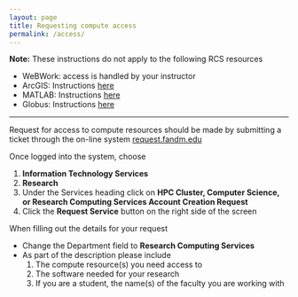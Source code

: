 ```yaml
---
layout: page
title: Requesting compute access 
permalink: /access/
---
```


**Note:** These instructions do not apply to the following RCS resources

- WeBWork: access is handled by your instructor
- ArcGIS: Instructions [here]()
- MATLAB: Instructions [here]()
- Globus: Instructions [here]()

---
Request for access to compute resources should be made by
submitting a ticket through the on-line system [request.fandm.edu](https://request.fandm.edu)

Once logged into the system, choose
1. **Information Technology Services**
2. **Research**
3. Under the Services heading click on
   **HPC Cluster, Computer Science, or Research Computing Services Account Creation Request**
4. Click the **Request Service** button on the right side of the screen

When filling out the details for your request
- Change the Department field to **Research Computing Services**
- As part of the description please include
  1. The compute resource(s) you need access to
  2. The software needed for your research
  3. If you are a student, the name(s) of the faculty you are working with